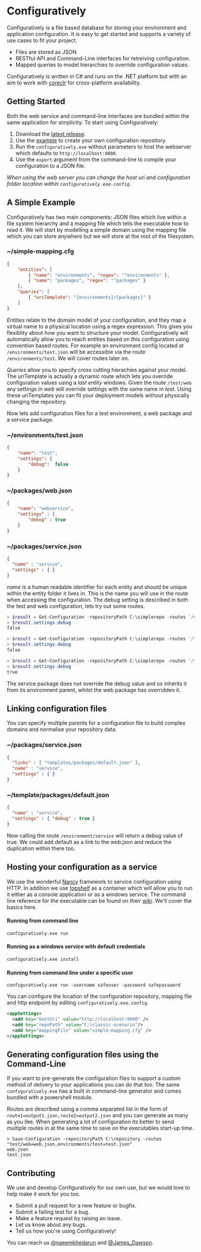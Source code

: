 # Configuratively

Configuratively is a file based database for storing your environment and application configuration. It is easy to get started and supports a variety of use cases to fit your project.

* Files are stored as JSON
* RESTful API and Command-Line interfaces for retreiving configuration.
* Mapped queries to model hierarchies to override configuration values.

Configuratively is written in C# and runs on the .NET platform but with an aim to work with [coreclr](https://github.com/dotnet/coreclr) for cross-platform availability.

## Getting Started

Both the web service and command-line interfaces are bundled within the same application for simplicity. To start using Configuratively:

1. Download the [latest release](https://github.com/perceptile/Configuratively/releases/latest).
2. Use the [example](https://github.com/perceptile/Configuratively/tree/master/_testRepo/classic-scenario) to create your own configuration repository.
3. Run the `configuratively.exe` without parameters to host the webserver which defaults to `http://localhost:9000`.
4. Use the `export` argument from the command-line to compile your configuration to a JSON file.
 
*When using the web server you can change the host uri and configuration folder location within `configuratively.exe.config`*.

## A Simple Example

Configuratively has two main components: JSON files which live within a file system hierarchy and a mapping file which tells the executable how to read it. We will start by modelling a simple domain using the mapping file which you can store anywhere but we will store at the root of the filesystem.

### ~/simple-mapping.cfg
```json
{
    "entities": [
        { "name": "environments", "regex": "^environments" },
        { "name": "packages", "regex": "^packages" }
    ],
    "queries": [
        { "uriTemplate": "{environments}/{packages}" }
    ]
}
```

*Entities* relate to the domain model of your configuration, and they map a virtual name to a physical location using a regex expression. This gives you flexiblity about how you want to structure your model. Configuratively will automatically allow you to reach entities based on this configuration using convention based routes. For example an environment config located at `/environments/test.json` will be accessible via the route `/environments/test`. We will cover routes later on.

*Queries* allow you to specify cross cutting hierachies against your model. The uriTemplate is actually a dynamic route which lets you override configuration values using a *last entity* windows. Given the route `/test/web` any settings in _web_ will override settings with the same name in _test_. Using these uriTemplates you can fit your deployment models without physically changing the repository.

Now lets add configuration files for a test environment, a web package and a service package.

### ~/environments/test.json
```json
{
	"name": "test",
    "settings": {
        "debug":  false
    }
}
```

### ~/packages/web.json
```json
{
	"name": "webservice",
	"settings" : {
		"debug" : true 
	}
}
```

### ~/packages/service.json
```json
{
  "name" : "service",
  "settings" : { }
}
```

*name* is a human readable identifier for each entity and should be unique within the entity folder it lives in. This is the name you will use in the route when accessing the configuration. The debug setting is described in both the test and web configuration, lets try out some routes.

```powershell
> $result = Get-Configuration -repositoryPath C:\simplerepo -routes '/environments/test'
> $result.settings.debug
false

> $result = Get-Configuration -repositoryPath C:\simplerepo -routes '/test/service'
> $result.settings.debug
false

> $result = Get-Configuration -repositoryPath C:\simplerepo -routes '/test/web'
> $result.settings.debug
true
```

The service package does not override the debug value and so inherits it from its environment parent, whilst the web package has overridden it. 

## Linking configuration files

You can specify multiple parents for a configuration file to build complex domains and normalise your repository data. 

### ~/packages/service.json
```json
{
  "links" : [ "templates/packages/default.json" ],
  "name" : "service",
  "settings" : { }
}
```

### ~/template/packages/default.json
```json
{
  "name" : "service",
  "settings" : { "debug" : true }
}
```

Now calling the route `/environment/service` will return a debug value of true. We could add default as a link to the web.json and reduce the duplication within there too.

## Hosting your configuration as a service

We use the wonderful [Nancy](http://nancyfx.org/) framework to service configuration using HTTP. In addition we use [topshelf](http://topshelf-project.com/) as a container which will allow you to run it either as a console application or as a windows service. The command line reference for the executable can be found on their [wiki](http://docs.topshelf-project.com/en/latest/overview/commandline.html). We'll cover the basics here.

#### Running from command line

    configuratively.exe run 

#### Running as a windows service with default credentials

    configuratively.exe install
    
#### Running from command line under a specific user

    configuratively.exe run -username safeuser -password safepassword
    
You can configure the location of the configuration repository, mapping file and http endpoint by editing `configuratively.exe.config`. 

```xml
<appSettings>
  <add key="hostUri" value="http://localhost:9000" />
  <add key="repoPath" value="C:\classic-scenario"/>
  <add key="mappingFile" value="simple-mapping.cfg" />
</appSettings>
```

## Generating configuration files using the Command-Line 

If you want to pre-generate the configuration files to support a custom method of delivery to your applications you can do that too. The same `configuratively.exe` has a built in command-line generator and comes bundled with a powershell module.

Routes are described using a comma separated list in the form of `route1=output1.json,route2=output2.json` and you can generate as many as you like. When generating a lot of configuration its better to send multiple routes in at the same time to save on the executables start-up time.

    > Save-Configuration -repositoryPath C:\repository -routes "test/web=web.json,environments/test=test.json"
    web.json
    test.json
    
## Contributing

We use and develop Configuratively for our own use, but we would love to help make it work for you too.

* Submit a pull request for a new feature or bugfix.
* Submit a failing test for a bug.
* Make a feature request by raising an issue.
* Let us know about any bugs.
* Tell us how you're using Configuratively!

You can reach us [@naeemkhedarun](https://twitter.com/naeemkhedarun) and [@James_Dawson](https://twitter.com/James_Dawson).
